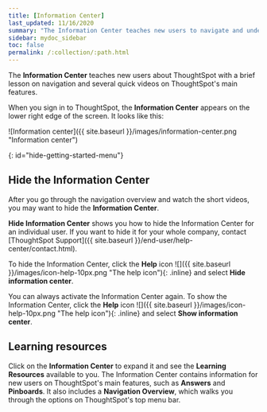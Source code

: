 ```yaml
---
title: [Information Center]
last_updated: 11/16/2020
summary: "The Information Center teaches new users to navigate and understand ThoughtSpot."
sidebar: mydoc_sidebar
toc: false
permalink: /:collection/:path.html
---
```


The **Information Center** teaches new users about ThoughtSpot with a brief lesson on navigation and several quick videos on ThoughtSpot's main features.

When you sign in to ThoughtSpot, the **Information Center** appears on the lower right edge of the screen. It looks like this:

![Information center]({{ site.baseurl }}/images/information-center.png "Information center")

{: id="hide-getting-started-menu"}
## Hide the Information Center
After you go through the navigation overview and watch the short videos, you may want to hide the **Information Center**.  

**Hide Information Center** shows you how to hide the Information Center for an individual user. If you want to hide it for your whole company, contact [ThoughtSpot Support]({{ site.baseurl }}/end-user/help-center/contact.html).

To hide the Information Center, click the **Help** icon ![]({{ site.baseurl }}/images/icon-help-10px.png "The help icon"){: .inline} and select **Hide information center**.

You can always activate the Information Center again. To show the Information Center, click the **Help** icon ![]({{ site.baseurl }}/images/icon-help-10px.png "The help icon"){: .inline} and select **Show information center**.

## Learning resources

Click on the **Information Center** to expand it and see the **Learning Resources** available to you. The Information Center contains information for new users on ThoughtSpot's main features, such as **Answers** and **Pinboards**. It also includes a **Navigation Overview**, which walks you through the options on ThoughtSpot's top menu bar.
